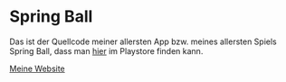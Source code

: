 # Spring Ball

Das ist der Quellcode meiner allersten App bzw. meines allersten Spiels Spring Ball, dass man [hier](https://play.google.com/store/apps/details?id=org.kruemelopment.springball&pli=1) im Playstore finden kann.

[Meine Website](https://kruemelopment-dev.de/)
